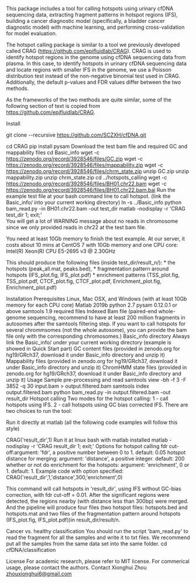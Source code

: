 This package includes a tool for calling hotspots using urinary cfDNA sequencing data, extracting fragment patterns in hotspot regions (IFS), building a cancer diagnostic model (specifically, a bladder cancer diagnostic model) with machine learning, and performing cross-validation for model evaluation.

The hotspot calling package is similar to a tool we previously developed called CRAG (https://github.com/epifluidlab/CRAG). CRAG is used to identify hotspot regions in the genome using cfDNA sequencing data from plasma. In this case, to identify hotspots in urinary cfDNA sequencing data and locate regions with smaller IFS in the genome, we use a Poisson distribution test instead of the non-negative binomial test used in CRAG. Additionally, the default p-values and FDR values differ between the two methods.

As the frameworks of the two methods are quite similar, some of the following section of text is copied from https://github.com/epifluidlab/CRAG.

Install

git clone --recursive https://github.com/SCZXH/cfDNA.git

cd CRAG
pip install pysam
Download the test bam file and required GC and mappability files
cd Basic_info
wget -c https://zenodo.org/record/3928546/files/GC.zip
wget -c https://zenodo.org/record/3928546/files/mappability.zip
wget -c https://zenodo.org/record/3928546/files/chrm_state.zip
unzip GC.zip
unzip mappability.zip
unzip chrm_state.zip
cd ../hotspots_calling
wget -c https://zenodo.org/record/3928546/files/BH01.chr22.bam
wget -c https://zenodo.org/record/3928546/files/BH01.chr22.bam.bai
Run the example test file at your bash command line to call hotspot. (link the Basic_info/ into your current working directory)
ln -s ../Basic_info
python bam_read.py -in BH01.chr22.bam -out test_dir
matlab -nodisplay -r 'CRAG test_dir 1; exit;' 	
You will get a lot of WARNING message about no reads in chromosome since we only provided reads in chr22 at the test bam file.

You need at least 10Gb memory to finish the test example. At our server, it costs about 10 mins at CentOS 7 with 10Gb memory and one CPU core: Intel(R) Xeon(R) CPU E5-2695 v3 @ 2.30GHz

This should produce the following files (inside test_dir/result_n/): * the hotspots (peak_all.mat, peaks.bed), * fragmentation pattern around hotspots (IFS_plot.fig, IFS_plot.pdf) * enrichment patterns (TSS_plot.fig, TSS_plot.pdf, CTCF_plot.fig, CTCF_plot.pdf, Enrichment_plot.fig, Enrichment_plot.pdf)

Installation
Prerequisites
Linux, Mac OSX, and Windows (with at least 10Gb memory for each CPU core)
Matlab 2019b
python 2.7
pysam 0.12.0.1 or above
samtools 1.9
required files
Indexed Bam file (paired-end whole-genome sequencing, recommend to have at least 200 million fragments in autosomes after the samtools filtering step. If you want to call hotspots for several chrommsomes (not the whole autosome), you can provide the bam file only with the corresponding chromosomes.)
Basic_info directory Always link the Basic_info/ under your current working directory (example is showed in Quick Start part)
GC content files (provided in zenodo.org for hg19/GRch37, download it under Basic_info directory and unzip it)
Mappability files (provided in zenodo.org for hg19/GRch37, download it under Basic_info directory and unzip it)
ChromHMM state files (provided in zenodo.org for hg19/GRch37, download it under Basic_info directory and unzip it)
Usage
Sample pre-processing and read
samtools view -bh -f 3 -F 3852 -q 30 input.bam > output.filtered.bam
samtools index output.filtered.bam
python bam_read.py -in output.filtered.bam -out result_dir
Hotspot calling
Two modes for the hotspot calling: 1 - call hotspots using IFS. 2 - call hotspots using GC bias corrected IFS. There are two choices to run the tool:

Run it directly at matlab (all the following code examples will follow this style)

CRAG('result_dir',1)
Run it at linux bash with matlab installed
matlab -nodisplay -r 'CRAG result_dir 1; exit;'
Options for hotspot calling
fdr cut-off:argument: 'fdr', a positive number between 0 to 1. default: 0.05
hotspot distance for merging: argument: 'distance', a positive integer. default: 200
whether or not do enrichment for the hotspots: argument: 'enrichment', 0 or 1. default: 1.
Example code with option specified: CRAG('result_dir',1,'distance',300,'enrichment',0)

This command will call hotspots in 'result_dir', using IFS without GC-bias correction, with fdr cut-off = 0.01. After the significant regions were detected, the regions nearby (with distance less than 300bp) were merged. And the pipeline will produce four files (two hotspot files: hotspots.bed and hotspots.mat and two files of the fragmentation pattern around hotspots (IFS_plot.fig, IFS_plot.pdf))in result_dir/result/n.


Cancer vs. healthy classification
You should run the script 'bam_read.py' to read the fragment for all the samples and write it to txt files. We recommend put all the samples from the same data set into the same folder.
cd cfDNA/classification












License
For academic research, please refer to MIT license.
For commerical usage, please contact the authors.
Contact
Xionghui Zhou zhouxionghui6@gmail.com
